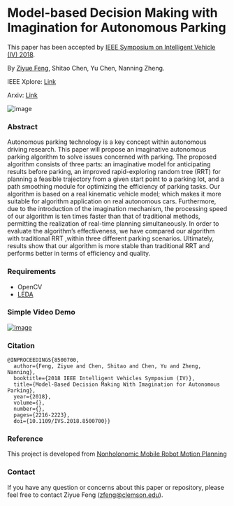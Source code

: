 # Model-based Decision Making with Imagination for Autonomous Parking


This paper has been accepted by [IEEE Symposium on Intelligent Vehicle (IV) 2018](https://ieeexplore.ieee.org/xpl/conhome/8472796/proceeding).

By [Ziyue Feng](https://ziyue.cool), Shitao Chen, Yu Chen, Nanning Zheng.

IEEE Xplore: [Link](https://ieeexplore.ieee.org/document/8500700)

Arxiv: [Link](https://arxiv.org/abs/2108.11420)


![image](https://user-images.githubusercontent.com/21237230/131201981-f348f3a2-b04e-4907-b1a4-8449a95c15d3.png)

### Abstract
Autonomous parking technology is a key concept
within autonomous driving research. This paper will propose
an imaginative autonomous parking algorithm to solve issues
concerned with parking. The proposed algorithm consists of
three parts: an imaginative model for anticipating results before
parking, an improved rapid-exploring random tree (RRT) for
planning a feasible trajectory from a given start point to a
parking lot, and a path smoothing module for optimizing the
efficiency of parking tasks. Our algorithm is based on a real
kinematic vehicle model; which makes it more suitable for
algorithm application on real autonomous cars. Furthermore,
due to the introduction of the imagination mechanism, the
processing speed of our algorithm is ten times faster than that
of traditional methods, permitting the realization of real-time
planning simultaneously. In order to evaluate the algorithm’s
effectiveness, we have compared our algorithm with traditional
RRT ,within three different parking scenarios. Ultimately,
results show that our algorithm is more stable than traditional
RRT and performs better in terms of efficiency and quality.

### Requirements
* OpenCV
* [LEDA](https://www.algorithmic-solutions.com/index.php/products/leda-for-c)

### Simple Video Demo
[![image](https://user-images.githubusercontent.com/21237230/146306755-06dd954a-928d-4b1b-a238-324b049f46bf.png)](https://youtu.be/Myhnc_oz-CY)


### Citation
```
@INPROCEEDINGS{8500700,
  author={Feng, Ziyue and Chen, Shitao and Chen, Yu and Zheng, Nanning},
  booktitle={2018 IEEE Intelligent Vehicles Symposium (IV)}, 
  title={Model-Based Decision Making With Imagination for Autonomous Parking}, 
  year={2018},
  volume={},
  number={},
  pages={2216-2223},
  doi={10.1109/IVS.2018.8500700}}
```

### Reference
This project is developed from [Nonholonomic Mobile Robot Motion Planning](http://msl.cs.uiuc.edu/~lavalle/cs576_1999/projects/junqu/)

### Contact
If you have any question or concerns about this paper or repository, please feel free to contact Ziyue Feng (zfeng@clemson.edu).
